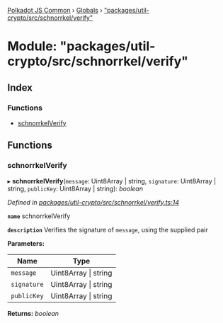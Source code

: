[Polkadot JS Common](../README.md) › [Globals](../globals.md) › ["packages/util-crypto/src/schnorrkel/verify"](_packages_util_crypto_src_schnorrkel_verify_.md)

# Module: "packages/util-crypto/src/schnorrkel/verify"

## Index

### Functions

* [schnorrkelVerify](_packages_util_crypto_src_schnorrkel_verify_.md#schnorrkelverify)

## Functions

###  schnorrkelVerify

▸ **schnorrkelVerify**(`message`: Uint8Array | string, `signature`: Uint8Array | string, `publicKey`: Uint8Array | string): *boolean*

*Defined in [packages/util-crypto/src/schnorrkel/verify.ts:14](https://github.com/polkadot-js/common/blob/9d145e72/packages/util-crypto/src/schnorrkel/verify.ts#L14)*

**`name`** schnorrkelVerify

**`description`** Verifies the signature of `message`, using the supplied pair

**Parameters:**

Name | Type |
------ | ------ |
`message` | Uint8Array &#124; string |
`signature` | Uint8Array &#124; string |
`publicKey` | Uint8Array &#124; string |

**Returns:** *boolean*
